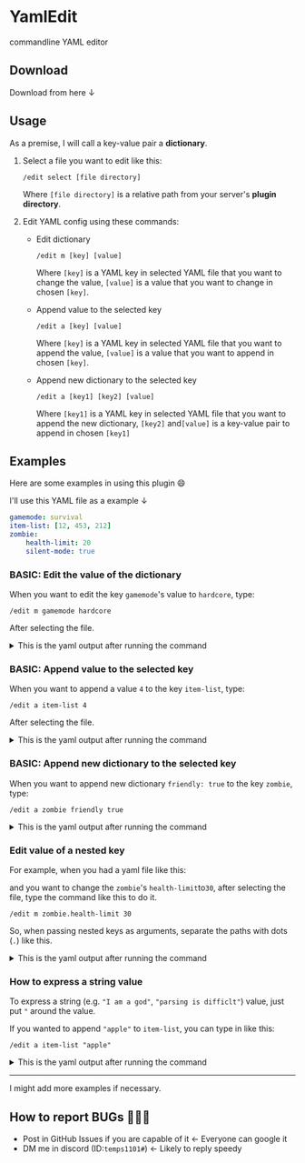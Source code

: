 # YamlEdit

commandline YAML editor

## Download

Download from here ↓

## Usage

As a premise, I will call a key-value pair a **dictionary**.

1. Select a file you want to edit like this:

   `/edit select [file directory]`

   Where `[file directory]` is a relative path from your server's **plugin directory**.

2. Edit YAML config using these commands:

    - Edit dictionary

      `/edit m [key] [value]`

      Where `[key]` is a YAML key in selected YAML file that you want to change the value, `[value]` is a value that you want to change in chosen `[key]`.

    - Append value to the selected key

      `/edit a [key] [value]`

      Where `[key]` is a YAML key in selected YAML file that you want to append the value,  `[value]` is a value that you want to append in chosen `[key]`.

    - Append new dictionary to the selected key

      `/edit a [key1] [key2] [value]`

      Where `[key1]` is a YAML key in selected YAML file that you want to append the new dictionary,  `[key2]` and`[value]` is a key-value pair to append in chosen `[key1]`

## Examples

Here are some examples in using this plugin 😄

I'll use this YAML file as a example ↓

```yaml
gamemode: survival
item-list: [12, 453, 212]
zombie:
    health-limit: 20
    silent-mode: true
```

### BASIC: Edit the value of the dictionary

When you want to edit the key `gamemode`'s value to `hardcore`, type:

```
/edit m gamemode hardcore
```

After selecting the file.

<details>

<summary>This is the yaml output after running the command</summary>

```yaml
gamemode: hardcore
item-list: [12, 453, 212]
zombie:
    health-limit: 20
    silent-mode: true
```
</details>

### BASIC: Append value to the selected key

When you want to append a value `4` to the key `item-list`, type:

```
/edit a item-list 4
```

After selecting the file.

<details>

<summary>This is the yaml output after running the command</summary>

```yaml
gamemode: survival
item-list: [12, 453, 212]
zombie:
    health-limit: 20
    silent-mode: true
```
</details>

### BASIC: Append new dictionary to the selected key

When you want to append new dictionary `friendly: true` to the key `zombie`, type:

```
/edit a zombie friendly true
```

<details>

<summary>This is the yaml output after running the command</summary>

```yaml
gamemode: survival
item-list: [12, 453, 212]
zombie:
    health-limit: 20
    silent-mode: true
    friendly: true
```
</details>

### Edit value of a nested key

For example, when you had a yaml file like this:

and you want to change the `zombie`'s `health-limit`to`30`, after selecting the file, type the command like this to do it.

```
/edit m zombie.health-limit 30
```

So, when passing nested keys as arguments, separate the paths with dots (`.`) like this.

<details>

<summary>This is the yaml output after running the command</summary>

```yaml
gamemode: survival
item-list: [12, 453, 212]
zombie:
    health-limit: 30
    silent-mode: true
```
</details>

### How to express a string value

To express a string (e.g. `"I am a god"`, `"parsing is difficlt"`) value, just put `"` around the value.

If you wanted to append `"apple"` to `item-list`, you can type in like this:

```
/edit a item-list "apple"
```

<details>

<summary>This is the yaml output after running the command</summary>

```yaml
gamemode: survival
item-list: [12, 453, 212, "apple"]
zombie:
    health-limit: 30
    silent-mode: true
```
</details>

---

I might add more examples if necessary.

## How to report BUGs 🐛🐜🐝

- Post in GitHub Issues if you are capable of it ← Everyone can google it
- DM me in discord (ID:`temps1101#`) ← Likely to reply speedy